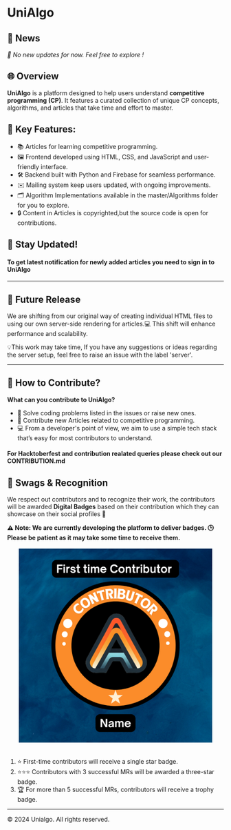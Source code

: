 <!DOCTYPE html>
<html lang="en">
<head>
    <meta charset="UTF-8">
    <meta name="viewport" content="width=device-width, initial-scale=1.0">
</head>
<body>
    <div class="container">
        <h1>UniAlgo</h1>
        <h2>📢 News</h2>
        <i>🚧 No new updates for now. Feel free to explore !</i>
        <h2>🌐 Overview</h2>
        <p><b>UniAlgo</b> is a platform designed to help users understand <b>competitive programming (CP)</b>. It features a curated collection of unique CP concepts, algorithms, and articles that take time and effort to master.</p>
        <h2>🌟 Key Features:</h2>
        <ul>
            <li>📚 Articles for learning competitive programming.</li>
            <li>🖼️ Frontend developed using HTML, CSS, and JavaScript and user-friendly interface.</li>
            <li>🛠️ Backend built with Python and Firebase for seamless performance.</li>
            <li>✉️ Mailing system keep users updated, with ongoing improvements.</li>
            <li>🗂️ Algorithm Implementations available in the master/Algorithms folder for you to explore.</li>
            <li>🔒 Content in Articles is copyrighted,but the source code is open for contributions.</li>
        </ul>
        <h2>🔔 Stay Updated!</h2>
        <h4>To get latest notification for newly added articles you need to sign in to UniAlgo</h4>
        <hr>
        <h2>🚀 Future Release</h2>
        <p>We are shifting from our original way of creating individual HTML files to using our own server-side rendering for articles.💻 This shift will enhance performance and scalability.</p>
        <p>💡This work may take time, If you have any suggestions or ideas regarding the server setup, feel free to raise an issue with the label 'server'.</p>
        <hr>
        <h2>🤝 How to Contribute?</h2>
        <b>What can you contribute to UniAlgo?</b>
        <ul>
            <li>🧠 Solve coding problems listed in the issues or raise new ones.</li>
            <li>📝 Contribute new Articles related to competitive programming.</li>
            <li>💻 From a developer's point of view, we aim to use a simple tech stack that’s easy for most contributors to understand.</li>
        </ul>
        <h4>For Hacktoberfest and contribution realated queries please check out our <b>CONTRIBUTION.md</b></h4>
        <h2>🎁 Swags & Recognition</h2>
        <p>We respect out contributors and to recognize their work, the contributors will be awarded <b>Digital Badges</b> based on their contribution which they can showcase on their social profiles 🏅</p>
        <b>⚠️  Note: We are currently developing the platform to deliver badges. 🕒 Please be patient as it may take some time to receive them.</b>
        <div align=center><br><img src = "contributor/CONTRIBUTOR-BADGE.png" width="450px" height="450px"></div>
        <br>
        <ol>
            <li>⭐ First-time contributors will receive a single star badge.</li>
            <li>⭐⭐⭐ Contributors with 3 successful MRs will be awarded a three-star badge.</li>
            <li>🏆 For more than 5 successful MRs, contributors will receive a trophy badge.</li>
        </ol>
        <hr>
    <footer>
        <p>&copy; 2024 Unialgo. All rights reserved.</p>
    </footer>
</body>
</html>
